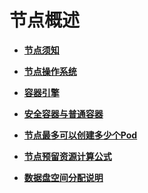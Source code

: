 # 节点概述<a name="cce_10_0180"></a>

-   **[节点须知](节点须知.md)**  

-   **[节点操作系统](节点操作系统.md)**  

-   **[容器引擎](容器引擎.md)**  

-   **[安全容器与普通容器](安全容器与普通容器.md)**  

-   **[节点最多可以创建多少个Pod](节点最多可以创建多少个Pod.md)**  

-   **[节点预留资源计算公式](节点预留资源计算公式.md)**  

-   **[数据盘空间分配说明](数据盘空间分配说明.md)**  


